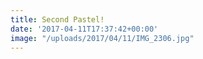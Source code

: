 ```yaml
---
title: Second Pastel!
date: '2017-04-11T17:37:42+00:00'
image: "/uploads/2017/04/11/IMG_2306.jpg"
---
```

